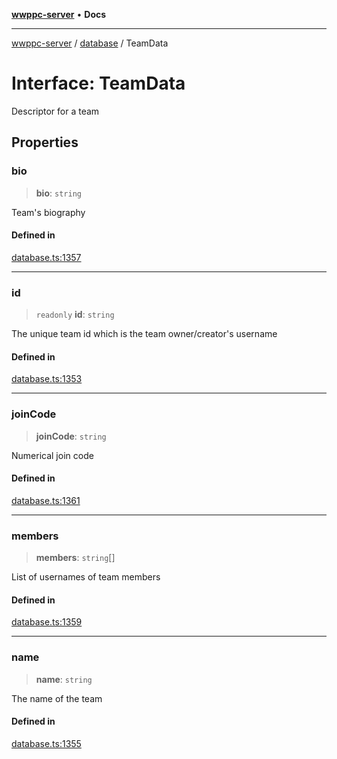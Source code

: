[**wwppc-server**](../../README.md) • **Docs**

***

[wwppc-server](../../modules.md) / [database](../README.md) / TeamData

# Interface: TeamData

Descriptor for a team

## Properties

### bio

> **bio**: `string`

Team's biography

#### Defined in

[database.ts:1357](https://github.com/WWPPC/WWPPC-server/blob/64a61903b5a0f4aa306afe641a1ba5b173736b1a/src/database.ts#L1357)

***

### id

> `readonly` **id**: `string`

The unique team id which is the team owner/creator's username

#### Defined in

[database.ts:1353](https://github.com/WWPPC/WWPPC-server/blob/64a61903b5a0f4aa306afe641a1ba5b173736b1a/src/database.ts#L1353)

***

### joinCode

> **joinCode**: `string`

Numerical join code

#### Defined in

[database.ts:1361](https://github.com/WWPPC/WWPPC-server/blob/64a61903b5a0f4aa306afe641a1ba5b173736b1a/src/database.ts#L1361)

***

### members

> **members**: `string`[]

List of usernames of team members

#### Defined in

[database.ts:1359](https://github.com/WWPPC/WWPPC-server/blob/64a61903b5a0f4aa306afe641a1ba5b173736b1a/src/database.ts#L1359)

***

### name

> **name**: `string`

The name of the team

#### Defined in

[database.ts:1355](https://github.com/WWPPC/WWPPC-server/blob/64a61903b5a0f4aa306afe641a1ba5b173736b1a/src/database.ts#L1355)
